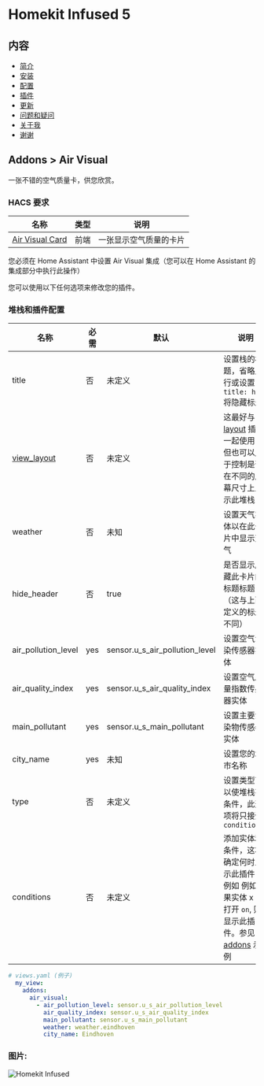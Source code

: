 # Homekit Infused 5

## 内容
- [简介](index.md)
- [安装](installation.md)
- [配置](configuration.md)
- [插件](addons.md)
- [更新](updates.md)
- [问题和疑问](issues.md)
- [关于我](about.md)
- [谢谢](thanks.md)

## Addons > Air Visual

一张不错的空气质量卡，供您欣赏。

### HACS 要求

| 名称 | 类型  | 说明 |
|----------------------------------|-------------|---------------------------------------------------------------------------------------------------------------------------------------------------------------------------------------------------------|
| [Air Visual Card](https://github.com/dnguyen800/air-visual-card) | 前端 | 一张显示空气质量的卡片 |

您必须在 Home Assistant 中设置 Air Visual 集成（您可以在 Home Assistant 的集成部分中执行此操作）

您可以使用以下任何选项来修改您的插件。

### 堆栈和插件配置

| 名称 | 必需 | 默认 | 说明 |
|----------------------------------|-------------|----------------------|-----------------------------------------------------------------------------------------------------------------------------------------------------------------------------------|
| title | 否 | 未定义 | 设置栈的标题，省略此行或设置 `title: hide` 将隐藏标题 |
| [view_layout](layout.md#view-layout) | 否 | 未定义 | 这最好与 [layout](layout.md#view-layout) 插件一起使用，但也可以用于控制是否在不同的屏幕尺寸上显示此堆栈 |
| weather | 否 | 未知 | 设置天气实体以在此卡片中显示天气 |
| hide_header | 否 | true | 是否显示/隐藏此卡片的标题标题（这与上面定义的标题不同） |
| air_pollution_level | yes | sensor.u_s_air_pollution_level | 设置空气污染传感器实体 |
| air_quality_index | yes | sensor.u_s_air_quality_index | 设置空气质量指数传感器实体 |
| main_pollutant | yes | sensor.u_s_main_pollutant | 设置主要污染物传感器实体 |
| city_name | yes | 未知 | 设置您的城市名称 |
| type | 否 | 未定义 | 设置类型可以使堆栈有条件，此选项将只接受 `conditional` |
| conditions | 否 | 未定义 | 添加实体和条件，这将确定何时显示此插件，例如 例如如果实体 x 已打开 `on`, 则显示此插件。参见 [addons](../addons.md) 示例 |


```yaml
# views.yaml (例子)
  my_view:
    addons:
      air_visual:
        - air_pollution_level: sensor.u_s_air_pollution_level
          air_quality_index: sensor.u_s_air_quality_index
          main_pollutant: sensor.u_s_main_pollutant
          weather: weather.eindhoven
          city_name: Eindhoven
```

### 图片:

![Homekit Infused](../images/hki-air-visual.png)
